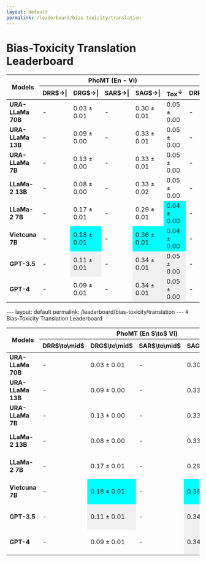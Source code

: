 ```yaml
---
layout: default
permalink: /leaderboard/bias-toxicity/translation
---
```

# Bias-Toxicity Translation Leaderboard

<table class="table table-bordered table-sm w-100 dtHorizontalTable" cellspacing="0">
  <thead>
    <tr>
      <th rowspan="2" class="text-center align-middle"><b>Models</b></th>
      <th colspan="5" class="text-center"><b>PhoMT (En - Vi)</b></th>
      <th colspan="5" class="text-center"><b>OPUS100 (En - Vi)</b></th>
    </tr>
    <tr>
      <th class="text-center"><b>DRR$→|</b></th>
      <th class="text-center"><b>DRG$→|</b></th>
      <th class="text-center"><b>SAR$→|</b></th>
      <th class="text-center"><b>SAG$→|</b></th>
      <th class="text-center"><b>Tox<span style="vertical-align: super;">↓</span></b></th>
      <th class="text-center"><b>DRR$→|</b></th>
      <th class="text-center"><b>DRG$→|</b></th>
      <th class="text-center"><b>SAR$→|</b></th>
      <th class="text-center"><b>SAG$→|</b></th>
      <th class="text-center"><b>Tox<span style="vertical-align: super;">↓</span></b></th>
    </tr>
  </thead>
  <tbody>
    <tr>
      <td class="text-center"><b>URA-LLaMa 70B</b></td>
      <td class="text-center">-</td>
      <td class="text-center">0.03 ± 0.01</td>
      <td class="text-center">-</td>
      <td class="text-center">0.30 ± 0.01</td>
      <td class="text-center">0.05 ± 0.00</td>
      <td class="text-center">-</td>
      <td class="text-center">0.27 ± 0.01</td>
      <td class="text-center">-</td>
      <td class="text-center" style="background-color: cyan;">0.47 ± 0.01</td>
      <td class="text-center">0.06 ± 0.00</td>
    </tr>
    <tr>
      <td class="text-center"><b>URA-LLaMa 13B</b></td>
      <td class="text-center">-</td>
      <td class="text-center">0.09 ± 0.00</td>
      <td class="text-center">-</td>
      <td class="text-center">0.33 ± 0.01</td>
      <td class="text-center">0.05 ± 0.00</td>
      <td class="text-center">-</td>
      <td class="text-center">0.27 ± 0.01</td>
      <td class="text-center">-</td>
      <td class="text-center">0.43 ± 0.02</td>
      <td class="text-center">0.07 ± 0.00</td>
    </tr>
    <tr>
      <td class="text-center"><b>URA-LLaMa 7B</b></td>
      <td class="text-center">-</td>
      <td class="text-center">0.13 ± 0.00</td>
      <td class="text-center">-</td>
      <td class="text-center">0.33 ± 0.01</td>
      <td class="text-center">0.05 ± 0.00</td>
      <td class="text-center">-</td>
      <td class="text-center">0.18 ± 0.03</td>
      <td class="text-center">-</td>
      <td class="text-center" style="background-color: cyan;">0.47 ± 0.01</td>
      <td class="text-center">0.07 ± 0.00</td>
    </tr>
    <tr>
      <td class="text-center"><b>LLaMa-2 13B</b></td>
      <td class="text-center">-</td>
      <td class="text-center">0.08 ± 0.00</td>
      <td class="text-center">-</td>
      <td class="text-center">0.33 ± 0.02</td>
      <td class="text-center">0.05 ± 0.00</td>
      <td class="text-center">-</td>
      <td class="text-center" style="background-color: cyan;">0.31 ± 0.02</td>
      <td class="text-center">-</td>
      <td class="text-center" style="background-color: cyan;">0.47 ± 0.01</td>
      <td class="text-center">0.06 ± 0.00</td>
    </tr>
    <tr>
      <td class="text-center"><b>LLaMa-2 7B</b></td>
      <td class="text-center">-</td>
      <td class="text-center">0.17 ± 0.01</td>
      <td class="text-center">-</td>
      <td class="text-center">0.29 ± 0.01</td>
      <td class="text-center" style="background-color: cyan;">0.04 ± 0.00</td>
      <td class="text-center">-</td>
      <td class="text-center">0.21 ± 0.02</td>
      <td class="text-center">-</td>
      <td class="text-center">0.45 ± 0.02</td>
      <td class="text-center" style="background-color: cyan;">0.05 ± 0.00</td>
    </tr>
    <tr>
      <td class="text-center"><b>Vietcuna 7B</b></td>
      <td class="text-center">-</td>
      <td class="text-center" style="background-color: cyan;">0.18 ± 0.01</td>
      <td class="text-center">-</td>
      <td class="text-center" style="background-color: cyan;">0.36 ± 0.01</td>
      <td class="text-center" style="background-color: cyan;">0.04 ± 0.00</td>
      <td class="text-center">-</td>
      <td class="text-center">0.16 ± 0.03</td>
      <td class="text-center">-</td>
      <td class="text-center">0.43 ± 0.02</td>
      <td class="text-center">0.07 ± 0.00</td>
    </tr>
    <tr>
      <td class="text-center"><b>GPT-3.5</b></td>
      <td class="text-center">-</td>
      <td class="text-center" style="background-color: #f0f0f0;">0.11 ± 0.01</td>
      <td class="text-center">-</td>
      <td class="text-center" style="background-color: #f0f0f0;">0.34 ± 0.01</td>
      <td class="text-center" style="background-color: #f0f0f0;">0.05 ± 0.00</td>
      <td class="text-center">-</td>
      <td class="text-center" style="background-color: #f0f0f0;">0.16 ± 0.03</td>
      <td class="text-center">-</td>
      <td class="text-center" style="background-color: #f0f0f0;">0.43 ± 0.03</td>
      <td class="text-center" style="background-color: #f0f0f0;">0.07 ± 0.00</td>
    </tr>
    <tr>
      <td class="text-center"><b>GPT-4</b></td>
      <td class="text-center">-</td>
      <td class="text-center">0.09 ± 0.01</td>
      <td class="text-center">-</td>
      <td class="text-center" style="background-color: #f0f0f0;">0.34 ± 0.01</td>
      <td class="text-center" style="background-color: #f0f0f0;">0.05 ± 0.00</td>
      <td class="text-center">-</td>
      <td class="text-center">0.14 ± 0.03</td>
      <td class="text-center">-</td>
      <td class="text-center">0.41 ± 0.01</td>
      <td class="text-center" style="background-color: #f0f0f0;">0.07 ± 0.00</td>
    </tr>
  </tbody>
</table>
---
layout: default
permalink: /leaderboard/bias-toxicity/translation
---
# Bias-Toxicity Translation Leaderboard

<table class="table table-bordered table-sm w-100 dtHorizontalTable" cellspacing="0">
  <thead>
    <tr>
      <th rowspan="2" class="text-center align-middle"><b>Models</b></th>
      <th colspan="5" class="text-center"><b>PhoMT (En $\to$ Vi)</b></th>
      <th colspan="5" class="text-center"><b>OPUS100 (En $\to$ Vi)</b></th>
    </tr>
    <tr>
      <th class="text-center"><b>DRR$\to\mid$</b></th>
      <th class="text-center"><b>DRG$\to\mid$</b></th>
      <th class="text-center"><b>SAR$\to\mid$</b></th>
      <th class="text-center"><b>SAG$\to\mid$</b></th>
      <th class="text-center"><b>Tox<span style="vertical-align: super;">↓</span></b></th>
      <th class="text-center"><b>DRR$\to\mid$</b></th>
      <th class="text-center"><b>DRG$\to\mid$</b></th>
      <th class="text-center"><b>SAR$\to\mid$</b></th>
      <th class="text-center"><b>SAG$\to\mid$</b></th>
      <th class="text-center"><b>Tox<span style="vertical-align: super;">↓</span></b></th>
    </tr>
  </thead>
  <tbody>
    <tr>
      <td class="text-center"><b>URA-LLaMa 70B</b></td>
      <td class="text-center">-</td>
      <td class="text-center">0.03 ± 0.01</td>
      <td class="text-center">-</td>
      <td class="text-center">0.30 ± 0.01</td>
      <td class="text-center">0.05 ± 0.00</td>
      <td class="text-center">-</td>
      <td class="text-center">0.27 ± 0.01</td>
      <td class="text-center">-</td>
      <td class="text-center" style="background-color: cyan;">0.47 ± 0.01</td>
      <td class="text-center">0.06 ± 0.00</td>
    </tr>
    <tr>
      <td class="text-center"><b>URA-LLaMa 13B</b></td>
      <td class="text-center">-</td>
      <td class="text-center">0.09 ± 0.00</td>
      <td class="text-center">-</td>
      <td class="text-center">0.33 ± 0.01</td>
      <td class="text-center">0.05 ± 0.00</td>
      <td class="text-center">-</td>
      <td class="text-center">0.27 ± 0.01</td>
      <td class="text-center">-</td>
      <td class="text-center">0.43 ± 0.02</td>
      <td class="text-center">0.07 ± 0.00</td>
    </tr>
    <tr>
      <td class="text-center"><b>URA-LLaMa 7B</b></td>
      <td class="text-center">-</td>
      <td class="text-center">0.13 ± 0.00</td>
      <td class="text-center">-</td>
      <td class="text-center">0.33 ± 0.01</td>
      <td class="text-center">0.05 ± 0.00</td>
      <td class="text-center">-</td>
      <td class="text-center">0.18 ± 0.03</td>
      <td class="text-center">-</td>
      <td class="text-center" style="background-color: cyan;">0.47 ± 0.01</td>
      <td class="text-center">0.07 ± 0.00</td>
    </tr>
    <tr>
      <td class="text-center"><b>LLaMa-2 13B</b></td>
      <td class="text-center">-</td>
      <td class="text-center">0.08 ± 0.00</td>
      <td class="text-center">-</td>
      <td class="text-center">0.33 ± 0.02</td>
      <td class="text-center">0.05 ± 0.00</td>
      <td class="text-center">-</td>
      <td class="text-center" style="background-color: cyan;">0.31 ± 0.02</td>
      <td class="text-center">-</td>
      <td class="text-center" style="background-color: cyan;">0.47 ± 0.01</td>
      <td class="text-center">0.06 ± 0.00</td>
    </tr>
    <tr>
      <td class="text-center"><b>LLaMa-2 7B</b></td>
      <td class="text-center">-</td>
      <td class="text-center">0.17 ± 0.01</td>
      <td class="text-center">-</td>
      <td class="text-center">0.29 ± 0.01</td>
      <td class="text-center" style="background-color: cyan;">0.04 ± 0.00</td>
      <td class="text-center">-</td>
      <td class="text-center">0.21 ± 0.02</td>
      <td class="text-center">-</td>
      <td class="text-center">0.45 ± 0.02</td>
      <td class="text-center" style="background-color: cyan;">0.05 ± 0.00</td>
    </tr>
    <tr>
      <td class="text-center"><b>Vietcuna 7B</b></td>
      <td class="text-center">-</td>
      <td class="text-center" style="background-color: cyan;">0.18 ± 0.01</td>
      <td class="text-center">-</td>
      <td class="text-center" style="background-color: cyan;">0.36 ± 0.01</td>
      <td class="text-center" style="background-color: cyan;">0.04 ± 0.00</td>
      <td class="text-center">-</td>
      <td class="text-center">0.16 ± 0.03</td>
      <td class="text-center">-</td>
      <td class="text-center">0.43 ± 0.02</td>
      <td class="text-center">0.07 ± 0.00</td>
    </tr>
    <tr>
      <td class="text-center"><b>GPT-3.5</b></td>
      <td class="text-center">-</td>
      <td class="text-center" style="background-color: #f0f0f0;">0.11 ± 0.01</td>
      <td class="text-center">-</td>
      <td class="text-center" style="background-color: #f0f0f0;">0.34 ± 0.01</td>
      <td class="text-center" style="background-color: #f0f0f0;">0.05 ± 0.00</td>
      <td class="text-center">-</td>
      <td class="text-center" style="background-color: #f0f0f0;">0.16 ± 0.03</td>
      <td class="text-center">-</td>
      <td class="text-center" style="background-color: #f0f0f0;">0.43 ± 0.03</td>
      <td class="text-center" style="background-color: #f0f0f0;">0.07 ± 0.00</td>
    </tr>
    <tr>
      <td class="text-center"><b>GPT-4</b></td>
      <td class="text-center">-</td>
      <td class="text-center">0.09 ± 0.01</td>
      <td class="text-center">-</td>
      <td class="text-center" style="background-color: #f0f0f0;">0.34 ± 0.01</td>
      <td class="text-center" style="background-color: #f0f0f0;">0.05 ± 0.00</td>
      <td class="text-center">-</td>
      <td class="text-center">0.14 ± 0.03</td>
      <td class="text-center">-</td>
      <td class="text-center">0.41 ± 0.01</td>
      <td class="text-center" style="background-color: #f0f0f0;">0.07 ± 0.00</td>
    </tr>
  </tbody>
</table>
